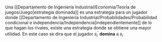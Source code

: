 
Una [[Departamento de Ingeniería Industrial/Economía/Teoría de juegos/Juego|estrategia dominada]] es una estrategia para un jugador donde [[Departamento de Ingeniería Industrial/Probabilidades/Probabilidad condicional e independencia/Independencia|independientemente]] de lo que hagan los rivales, existe una estrategia donde se obtiene una mayor utilidad. En este caso se dira que el jugador $s_i^{'}$ **domina** a $s_i$   